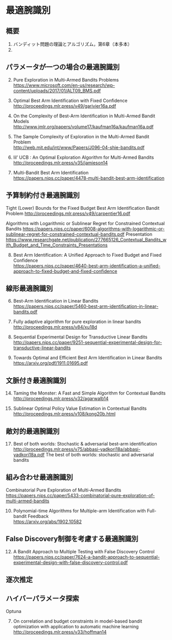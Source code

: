 # 最適腕識別
## 概要
1. バンディット問題の理論とアルゴリズム，第6章（本多本）  
2. 


## パラメータが一つの場合の最適腕識別
2. Pure Exploration in Multi-Armed Bandits Problems  
https://www.microsoft.com/en-us/research/wp-content/uploads/2017/01/ALT09_BMS.pdf

9. Optimal Best Arm Identification with Fixed Confidence  
http://proceedings.mlr.press/v49/garivier16a.pdf

4. On the Complexity of Best-Arm Identification in Multi-Armed Bandit Models  
http://www.jmlr.org/papers/volume17/kaufman16a/kaufman16a.pdf

5. The Sample Complexity of Exploration in the Multi-Armed Bandit Problem  
http://web.mit.edu/jnt/www/Papers/J096-04-shie-bandits.pdf

11. lil’ UCB : An Optimal Exploration Algorithm for Multi-Armed Bandits  
http://proceedings.mlr.press/v35/jamieson14  

3. Multi-Bandit Best Arm Identification  
https://papers.nips.cc/paper/4478-multi-bandit-best-arm-identification

## 予算制約付き最適腕識別

Tight (Lower) Bounds for the Fixed Budget Best Arm Identification Bandit Problem
http://proceedings.mlr.press/v49/carpentier16.pdf

Algorithms with Logarithmic or Sublinear Regret for Constrained Contextual Bandits
https://papers.nips.cc/paper/6008-algorithms-with-logarithmic-or-sublinear-regret-for-constrained-contextual-bandits.pdf
Presentation https://www.researchgate.net/publication/277665126_Contextual_Bandits_with_Budget_and_Time_Constraints_Presentations


8. Best Arm Identification: A Unified Approach to Fixed Budget and Fixed Confidence  
https://papers.nips.cc/paper/4640-best-arm-identification-a-unified-approach-to-fixed-budget-and-fixed-confidence

## 線形最適腕識別
6. Best-Arm Identification in Linear Bandits  
https://papers.nips.cc/paper/5460-best-arm-identification-in-linear-bandits.pdf
7. Fully adaptive algorithm for pure exploration in linear bandits  
http://proceedings.mlr.press/v84/xu18d

15. Sequential Experimental Design for Transductive Linear Bandits  
http://papers.nips.cc/paper/9251-sequential-experimental-design-for-transductive-linear-bandits  
16. Towards Optimal and Efficient Best Arm Identification in Linear Bandits  
https://arxiv.org/pdf/1911.01695.pdf 

## 文脈付き最適腕識別
14. Taming the Monster: A Fast and Simple Algorithm for Contextual Bandits  
http://proceedings.mlr.press/v32/agarwalb14  

13. Sublinear Optimal Policy Value Estimation in Contextual Bandits
http://proceedings.mlr.press/v108/kong20b.html  

## 敵対的最適腕識別
17. Best of both worlds: Stochastic & adversarial best-arm identification
http://proceedings.mlr.press/v75/abbasi-yadkori18a/abbasi-yadkori18a.pdf
The best of both worlds: stochastic and adversarial bandits

## 組み合わせ最適腕識別



Combinatorial Pure Exploration of Multi-Armed Bandits
https://papers.nips.cc/paper/5433-combinatorial-pure-exploration-of-multi-armed-bandits


10. Polynomial-time Algorithms for Multiple-arm Identification with Full-bandit Feedback  
https://arxiv.org/abs/1902.10582

## False Discovery制御を考慮する最適腕識別

12. A Bandit Approach to Multiple Testing with False Discovery Control  
https://papers.nips.cc/paper/7624-a-bandit-approach-to-sequential-experimental-design-with-false-discovery-control.pdf  

## 逐次推定

## ハイバーパラメータ探索
Optuna

7. On correlation and budget constraints in model-based bandit optimization with application to automatic machine learning   
http://proceedings.mlr.press/v33/hoffman14









